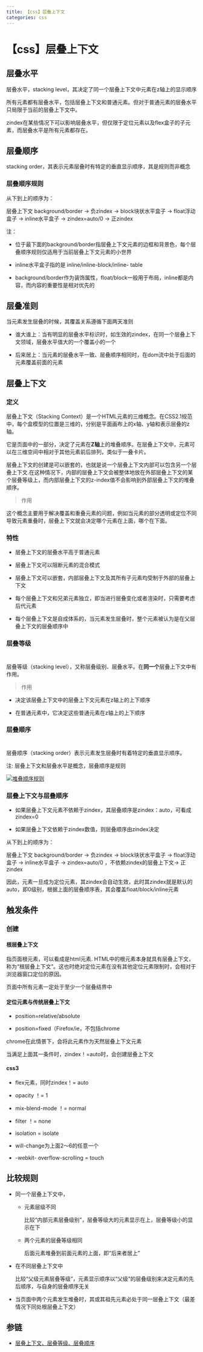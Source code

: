 ```yaml
---
title: 【css】层叠上下文
categories: css
---
```

# 【css】层叠上下文

## 层叠水平

层叠水平，stacking level，其决定了同一个层叠上下文中元素在z轴上的显示顺序

所有元素都有层叠水平，包括层叠上下文和普通元素。但对于普通元素的层叠水平只局限于当前的层叠上下文中。

zindex在某些情况下可以影响层叠水平，但仅限于定位元素以及flex盒子的子元素，而层叠水平是所有元素都存在。

## 层叠顺序

stacking order，其表示元素层叠时有特定的垂直显示顺序，其是规则而非概念

### 层叠顺序规则

从下到上的顺序为：

层叠上下文 background/border -> 负zindex -> block块状水平盒子 -> float浮动盒子 -> inline水平盒子 -> zindex=auto/0 -> 正zindex

注：

- 位于最下面的background/border指层叠上下文元素的边框和背景色，每个层叠顺序规则仅适用于当前层叠上下文元素的小世界

- inline水平盒子指的是 inline/inline-block/inline- table

- background/border作为装饰属性，float/block一般用于布局，inline都是内容，而内容的重要性是相对优先的

## 层叠准则

当元素发生层叠的时候，其覆盖关系遵循下面两天准则

- 谁大谁上：当有明显的层叠水平标识时，如生效的zindex，在同一个层叠上下文领域，层叠水平值大的一个覆盖小的一个

- 后来居上：当元素的层叠水平一致、层叠顺序相同时，在dom流中处于后面的元素覆盖前面的元素

## 层叠上下文

### 定义

层叠上下文（Stacking Context）是一个HTML元素的三维概念。在CSS2.1规范中，每个盒模型的位置是三维的，分别是平面画布上的x轴、y轴和表示层叠的z轴。

它是页面中的一部分，决定了元素在**Z轴**上的堆叠顺序。在层叠上下文中，元素可以在三维空间中相对于其他元素前后排列，类似于一叠卡片。

层叠上下文的创建是可以嵌套的，也就是说一个层叠上下文内部可以包含另一个层叠上下文.在这种情况下，内部的层叠上下文会被整体地放在外部层叠上下文的某个层叠等级上，而内部层叠上下文的z-index值不会影响到外部层叠上下文的堆叠顺序。

> 作用

这个概念主要用于解决覆盖和重叠元素的问题，例如当元素的部分透明或定位不同导致元素重叠时，层叠上下文就会决定哪个元素在上面，哪个在下面。

### 特性

- 层叠上下文的层叠水平高于普通元素

- 层叠上下文可以阻断元素的混合模式

- 层叠上下文可以嵌套，内部层叠上下文及其所有子元素均受制于外部的层叠上下文

- 每个层叠上下文和兄弟元素独立，即当进行层叠变化或者渲染时，只需要考虑后代元素

- 每个层叠上下文是自成体系的，当元素发生层叠时，整个元素被认为是在父层叠上下文的层叠顺序中

### 层叠等级

<h1></h1>

层叠等级（stacking level），又称层叠级别、层叠水平。在**同一个**层叠上下文中有作用。

> 作用

- 决定该层叠上下文中的层叠上下文元素在z轴上的上下顺序

- 在普通元素中，它决定这些普通元素在z轴上的上下顺序

### 层叠顺序

<h1></h1>

层叠顺序（stacking order）表示元素发生层叠时有着特定的垂直显示顺序。

注: 层叠上下文和层叠水平是概念，层叠顺序是规则

[![堆叠顺序规则](https://s1.ax1x.com/2023/07/28/pCzHpgf.png)](https://imgse.com/i/pCzHpgf)


### 层叠上下文与层叠顺序

- 如果层叠上下文元素不依赖于zindex，其层叠顺序是zindex：auto，可看成zindex=0

- 如果层叠上下文依赖于zindex数值，则层叠顺序由zindex决定

从下到上的顺序为：

层叠上下文 background/border -> 负zindex -> block块状水平盒子 -> float浮动盒子 -> inline水平盒子 -> zindex=auto/0 ，不依赖zindex的层叠上下文-> 正zindex

因此，元素一旦成为定位元素，其zindex会自动生效，此时其zindex就是默认的auto，即0级别，根据上面的层叠顺序表，其会覆盖float/block/inline元素


## 触发条件

### 创建

#### 根层叠上下文

指页面根元素，可以看成是html元素.  HTML中的根元素<html></html>本身就具有层叠上下文，称为“根层叠上下文”。这也时绝对定位元素在没有其他定位元素限制时，会相对于浏览器窗口定位的原因。

页面中所有元素一定处于至少一个层叠结界中

#### 定位元素与传统层叠上下文

- position=relative/absolute

- position=fixed（Firefox/ie，不包括chrome

chrome在此情景下，会将此元素作为天然层叠上下文元素

当满足上面其一条件时，zindex！=auto时，会创建层叠上下文

#### css3

- flex元素，同时zindex！= auto

- opacity ！= 1

- mix-blend-mode ！= normal

- filter ！= none

- isolation = isolate

- will-change为上面2～6的任意一个

- -webkit- overflow-scrolling = touch


## 比较规则

- 同一个层叠上下文中，

  - 元素层级不同
  
    比较“内部元素层叠级别”，层叠等级大的元素显示在上，层叠等级小的显示在下

  - 两个元素的层叠等级相同
  
    后面元素堆叠到前面元素的上面，即“后来者居上”

- 在不同层叠上下文中

  比较“父级元素层叠等级”，元素显示顺序以“父级”的层叠级别来决定元素的先后顺序，与自身的层叠顺序无关

- 当页面中两个元素发生堆叠时，其或其祖先元素必处于同一层叠上下文（最差情况下同处根层叠上下文）

## 参链

- [层叠上下文、层叠等级、层叠顺序](https://blog.csdn.net/m0_56229413/article/details/115458436)
